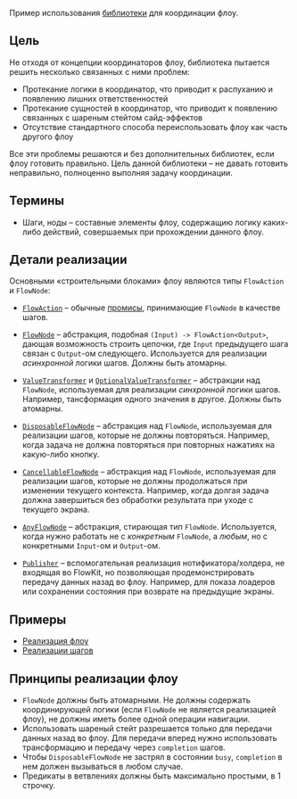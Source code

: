 Пример использования [библиотеки](FlowKitSampleApp/Sources/FlowKit) для координации флоу.

## Цель

Не отходя от концепции координаторов флоу, библиотека пытается решить несколько связанных с ними проблем:

- Протекание логики в координатор, что приводит к распуханию и появлению лишних ответственностей
- Протекание сущностей в координатор, что приводит к появлению связанных с шареным стейтом сайд-эффектов
- Отсутствие стандартного способа переиспользовать флоу как часть другого флоу

Все эти проблемы решаются и без дополнительных библиотек, если флоу готовить правильно. Цель данной библиотеки – не давать готовить неправильно, полноценно выполняя задачу координации.

## Термины

- Шаги, ноды – составные элементы флоу, содержащию логику каких-либо действий, совершаемых при прохождении данного флоу.

## Детали реализации

Основными «строительными блоками» флоу являются типы `FlowAction` и `FlowNode`:

- [`FlowAction`](FlowKitSampleApp/Sources/FlowKit/Public/FlowAction+Then.swift) – обычные [промисы](https://en.wikipedia.org/wiki/Futures_and_promises), принимающие `FlowNode` в качестве шагов.

- [`FlowNode`](FlowKitSampleApp/Sources/FlowKit/Public/FlowNode.swift) – абстракция, подобная `(Input) -> FlowAction<Output>`, дающая возможность строить цепочки, где `Input` предыдущего шага связан с `Output`-ом следующего. Используется для реализации *асинхронной* логики шагов. Должны быть атомарны.

- [`ValueTransformer`](FlowKitSampleApp/Sources/FlowKit/Public/ValueTransformer.swift) и [`OptionalValueTransformer`](FlowKitSampleApp/Sources/FlowKit/Public/OptionalValueTransformer.swift) – абстракции над `FlowNode`, используемая для реализации *синхронной* логики шагов. Например, тансформация одного значения в другое. Должны быть атомарны.

- [`DisposableFlowNode`](FlowKitSampleApp/Sources/FlowKit/Public/DisposableFlowNode.swift) – абстракция над `FlowNode`, используемая для реализации шагов, которые не должны повторяться. Например, когда задача не должна повторяться при повторных нажатиях на какую-либо кнопку.

- [`CancellableFlowNode`](FlowKitSampleApp/Sources/FlowKit/Public/CancellableFlowNode.swift) – абстракция над `FlowNode`, используемая для реализации шагов, которые не должны продолжаться при изменении текущего контекста. Например, когда долгая задача должна завершиться без обработки результата при уходе с текущего экрана.

- [`AnyFlowNode`](FlowKitSampleApp/Sources/FlowKit/Public/AnyFlowNode.swift) – абстракция, стирающая тип `FlowNode`. Используется, когда нужно работать не с *конкретным* `FlowNode`, а *любым*, но с конкретными `Input`-ом и `Output`-ом.

- [`Publisher`](FlowKitSampleApp/Sources/PromiseKit/Publisher.swift) – вспомогательная реализация нотификатора/холдера, не входящая во FlowKit, но позволяющая продемонстрировать передачу данных назад во флоу. Например, для показа лоадеров или сохранении состояния при возврате на предыдущие экраны.

## Примеры

- [Реализация флоу](FlowKitSampleApp/Sources/TransferFlowFeature/Public/TransferFlow.swift)
- [Реализации шагов](FlowKitSampleApp/Sources/TransferFlowFeature/Internal/Nodes)

## Принципы реализации флоу

- `FlowNode` должны быть атомарными. Не должны содержать координирующей логики (если `FlowNode` не является реализацией флоу), не должны иметь более одной операции навигации.
- Использовать шареный стейт разрешается только для передачи данных назад во флоу. Для передачи вперед нужно использовать трансформацию и передачу через `completion` шагов.
- Чтобы `DisposableFlowNode` не застрял в состоянии `busy`, `completion` в нем должен вызываться в любом случае.
- Предикаты в ветвлениях должны быть максимально простыми, в 1 строчку.

